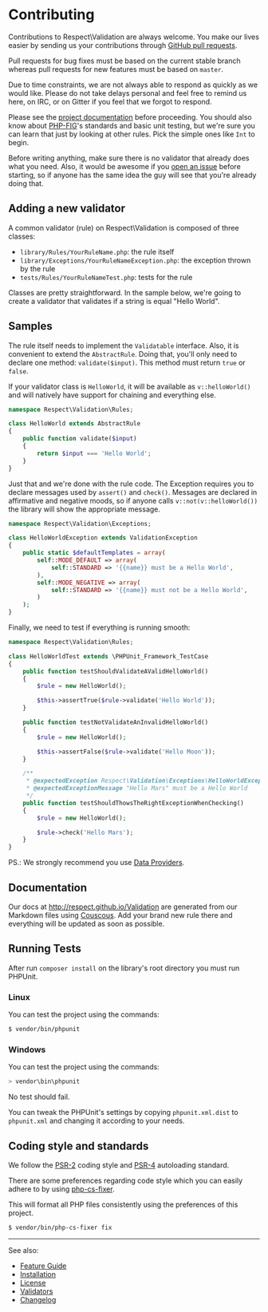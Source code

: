 # Contributing

Contributions to Respect\Validation are always welcome. You make our lives
easier by sending us your contributions through
[GitHub pull requests](http://help.github.com/pull-requests).

Pull requests for bug fixes must be based on the current stable branch whereas
pull requests for new features must be based on `master`.

Due to time constraints, we are not always able to respond as quickly as we
would like. Please do not take delays personal and feel free to remind us here,
on IRC, or on Gitter if you feel that we forgot to respond.

Please see the [project documentation](http://respect.github.io/Validation)
before proceeding. You should also know about [PHP-FIG](http://www.php-fig.org)'s
standards and basic unit testing, but we're sure you can learn that just by
looking at other rules. Pick the simple ones like `Int` to begin.

Before writing anything, make sure there is no validator that already does what
you need. Also, it would be awesome if you
[open an issue](http://github.com/Respect/Validation/issues) before starting,
so if anyone has the same idea the guy will see that you're already doing that.

## Adding a new validator

A common validator (rule) on Respect\Validation is composed of three classes:

  * `library/Rules/YourRuleName.php`: the rule itself
  * `library/Exceptions/YourRuleNameException.php`: the exception thrown by the rule
  * `tests/Rules/YourRuleNameTest.php`: tests for the rule

Classes are pretty straightforward. In the sample below, we're going to create a
validator that validates if a string is equal "Hello World".

## Samples

The rule itself needs to implement the `Validatable` interface.
Also, it is convenient to extend the `AbstractRule`.
Doing that, you'll only need to declare one method: `validate($input)`.
This method must return `true` or `false`.

If your validator class is `HelloWorld`, it will be available as `v::helloWorld()`
and will natively have support for chaining and everything else.

```php
namespace Respect\Validation\Rules;

class HelloWorld extends AbstractRule
{
    public function validate($input)
    {
        return $input === 'Hello World';
    }
}
```

Just that and we're done with the rule code. The Exception requires you to
declare messages used by `assert()` and `check()`. Messages are declared in
affirmative and negative moods, so if anyone calls `v::not(v::helloWorld())` the
library will show the appropriate message.

```php
namespace Respect\Validation\Exceptions;

class HelloWorldException extends ValidationException
{
    public static $defaultTemplates = array(
        self::MODE_DEFAULT => array(
            self::STANDARD => '{{name}} must be a Hello World',
        ),
        self::MODE_NEGATIVE => array(
            self::STANDARD => '{{name}} must not be a Hello World',
        )
    );
}
```

Finally, we need to test if everything is running smooth:

```php
namespace Respect\Validation\Rules;

class HelloWorldTest extends \PHPUnit_Framework_TestCase
{
    public function testShouldValidateAValidHelloWorld()
    {
        $rule = new HelloWorld();

        $this->assertTrue($rule->validate('Hello World'));
    }

    public function testNotValidateAnInvalidHelloWorld()
    {
        $rule = new HelloWorld();

        $this->assertFalse($rule->validate('Hello Moon'));
    }

    /**
     * @expectedException Respect\Validation\Exceptions\HelloWorldException
     * @expectedExceptionMessage "Hello Mars" must be a Hello World
     */
    public function testShouldThowsTheRightExceptionWhenChecking()
    {
        $rule = new HelloWorld();

        $rule->check('Hello Mars');
    }
}
```

PS.: We strongly recommend you use [Data Providers](https://phpunit.de/manual/current/en/writing-tests-for-phpunit.html#writing-tests-for-phpunit.data-providers).

## Documentation

Our docs at http://respect.github.io/Validation are generated from our Markdown
files using [Couscous](http://couscous.io/). Add your brand new rule there and
everything will be updated as soon as possible.

## Running Tests

After run `composer install` on the library's root directory you must run PHPUnit.

### Linux

You can test the project using the commands:
```sh
$ vendor/bin/phpunit
```

### Windows

You can test the project using the commands:
```sh
> vendor\bin\phpunit
```

No test should fail.

You can tweak the PHPUnit's settings by copying `phpunit.xml.dist` to `phpunit.xml`
and changing it according to your needs.

## Coding style and standards

We follow the [PSR-2](http://www.php-fig.org/psr/psr-2/) coding style and
[PSR-4](http://www.php-fig.org/psr/psr-4/) autoloading standard.

There are some preferences regarding code style which you can easily adhere to
by using [php-cs-fixer](https://github.com/FriendsOfPHP/PHP-CS-Fixer).

This will format all PHP files consistently using the preferences of this
project.

```sh
$ vendor/bin/php-cs-fixer fix
```

***
See also:

- [Feature Guide](docs/README.md)
- [Installation](docs/INSTALL.md)
- [License](LICENSE.md)
- [Validators](docs/VALIDATORS.md)
- [Changelog](CHANGELOG.md)
